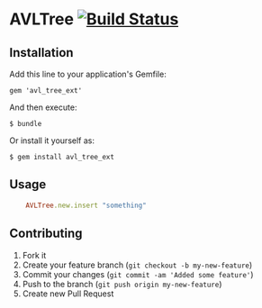 # AVLTree [![Build Status](https://secure.travis-ci.org/razielgn/avl_tree_ext.png?branch=master)](https://travis-ci.org/razielgn/avl_tree_ext)

## Installation

Add this line to your application's Gemfile:

    gem 'avl_tree_ext'

And then execute:

    $ bundle

Or install it yourself as:

    $ gem install avl_tree_ext

## Usage

``` ruby
    AVLTree.new.insert "something"
```

## Contributing

1. Fork it
2. Create your feature branch (`git checkout -b my-new-feature`)
3. Commit your changes (`git commit -am 'Added some feature'`)
4. Push to the branch (`git push origin my-new-feature`)
5. Create new Pull Request
